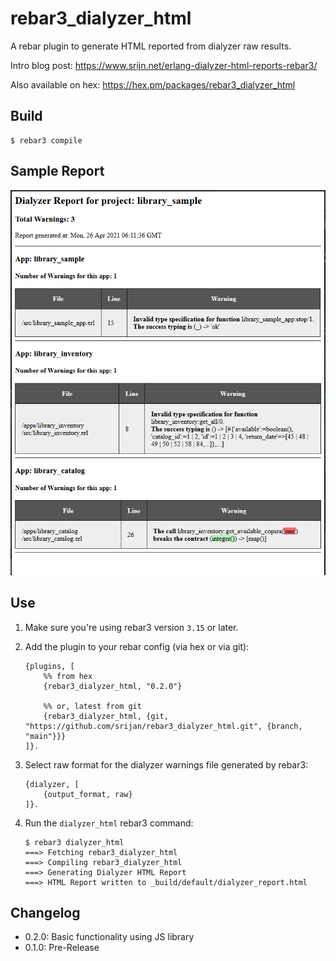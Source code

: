 rebar3_dialyzer_html
=====

A rebar plugin to generate HTML reported from dialyzer raw results.

Intro blog post: https://www.srijn.net/erlang-dialyzer-html-reports-rebar3/

Also available on hex: https://hex.pm/packages/rebar3_dialyzer_html


Build
-----

    $ rebar3 compile


Sample Report
-------------

![Sample Dialyzer HTML Report](rebar3_dialyzer_report_sample.png)


Use
---

1. Make sure you're using rebar3 version `3.15` or later.

2. Add the plugin to your rebar config (via hex or via git):

       {plugins, [
           %% from hex
           {rebar3_dialyzer_html, "0.2.0"}
    
           %% or, latest from git
           {rebar3_dialyzer_html, {git, "https://github.com/srijan/rebar3_dialyzer_html.git", {branch, "main"}}}
       ]}.

3. Select raw format for the dialyzer warnings file generated by rebar3:

       {dialyzer, [
           {output_format, raw}
       ]}.

4. Run the `dialyzer_html` rebar3 command:


       $ rebar3 dialyzer_html
       ===> Fetching rebar3_dialyzer_html
       ===> Compiling rebar3_dialyzer_html
       ===> Generating Dialyzer HTML Report
       ===> HTML Report written to _build/default/dialyzer_report.html

Changelog
---------

- 0.2.0: Basic functionality using JS library
- 0.1.0: Pre-Release
